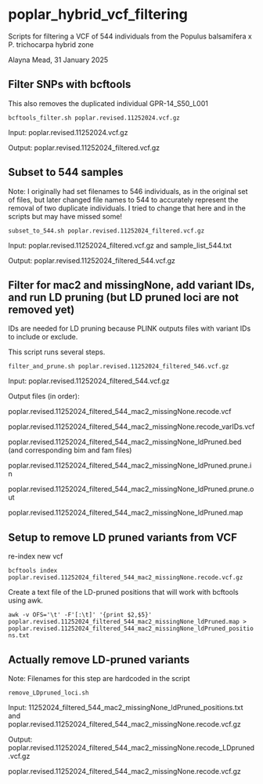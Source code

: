 # poplar_hybrid_vcf_filtering

Scripts for filtering a VCF of 544 individuals from the Populus balsamifera x P. trichocarpa hybrid zone

Alayna Mead, 31 January 2025

## Filter SNPs with bcftools
This also removes the duplicated individual GPR-14_S50_L001

`bcftools_filter.sh poplar.revised.11252024.vcf.gz`

Input: poplar.revised.11252024.vcf.gz

Output: poplar.revised.11252024_filtered.vcf.gz

## Subset to 544 samples
Note: I originally had set filenames to 546 individuals, as in the original set of files, but later changed file names to 544 to accurately represent the removal of two duplicate individuals. I tried to change that here and in the scripts but may have missed some!

`subset_to_544.sh poplar.revised.11252024_filtered.vcf.gz`

Input: poplar.revised.11252024_filtered.vcf.gz and sample_list_544.txt

Output: poplar.revised.11252024_filtered_544.vcf.gz

## Filter for mac2 and missingNone, add variant IDs, and run LD pruning (but LD pruned loci are not removed yet)
IDs are needed for LD pruning because PLINK outputs files with variant IDs to include or exclude.

This script runs several steps.

`filter_and_prune.sh poplar.revised.11252024_filtered_546.vcf.gz`

Input: poplar.revised.11252024_filtered_544.vcf.gz

Output files (in order):

  poplar.revised.11252024_filtered_544_mac2_missingNone.recode.vcf
  
  poplar.revised.11252024_filtered_544_mac2_missingNone.recode_varIDs.vcf
  
  poplar.revised.11252024_filtered_544_mac2_missingNone_ldPruned.bed (and corresponding bim and fam files)
  
  poplar.revised.11252024_filtered_544_mac2_missingNone_ldPruned.prune.in
  
  poplar.revised.11252024_filtered_544_mac2_missingNone_ldPruned.prune.out
  
  poplar.revised.11252024_filtered_544_mac2_missingNone_ldPruned.map


## Setup to remove LD pruned variants from VCF

re-index new vcf

`bcftools index poplar.revised.11252024_filtered_544_mac2_missingNone.recode.vcf.gz`

Create a text file of the LD-pruned positions that will work with bcftools using awk.

`awk -v OFS='\t' -F'[:\t]' '{print $2,$5}' poplar.revised.11252024_filtered_544_mac2_missingNone_ldPruned.map > poplar.revised.11252024_filtered_544_mac2_missingNone_ldPruned_positions.txt`

## Actually remove LD-pruned variants

Note: Filenames for this step are hardcoded in the script

`remove_LDpruned_loci.sh`

Input: 11252024_filtered_544_mac2_missingNone_ldPruned_positions.txt and poplar.revised.11252024_filtered_544_mac2_missingNone.recode.vcf.gz

Output:  poplar.revised.11252024_filtered_544_mac2_missingNone.recode_LDpruned.vcf.gz 

poplar.revised.11252024_filtered_544_mac2_missingNone.recode.vcf.gz
